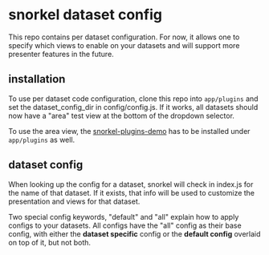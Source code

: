 # snorkel dataset config

This repo contains per dataset configuration. For now, it allows one to specify
which views to enable on your datasets and will support more presenter features
in the future.

## installation

To use per dataset code configuration, clone this repo into `app/plugins` and
set the dataset_config_dir in config/config.js. If it works, all datasets
should now have a "area" test view at the bottom of the dropdown selector. 

To use the area view, the
[snorkel-plugins-demo](https://github.com/logv/snorkel-plugins-demo) has to be
installed under `app/plugins` as well.

## dataset config

When looking up the config for a dataset, snorkel will check in index.js for
the name of that dataset. If it exists, that info will be used to customize the
presentation and views for that dataset.

Two special config keywords, "default" and "all" explain how to apply configs
to your datasets.  All configs have the "all" config as their base config, with
either the __dataset specific__ config or the __default config__ overlaid on
top of it, but not both.
